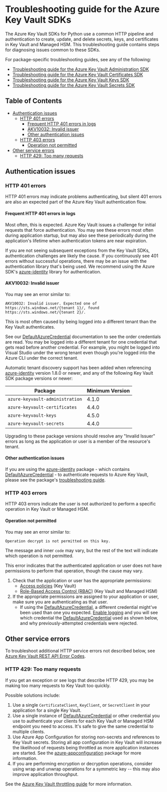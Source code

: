 # Troubleshooting guide for the Azure Key Vault SDKs

The Azure Key Vault SDKs for Python use a common HTTP pipeline and authentication to create, update, and delete secrets,
keys, and certificates in Key Vault and Managed HSM. This troubleshooting guide contains steps for diagnosing issues
common to these SDKs.

For package-specific troubleshooting guides, see any of the following:

* [Troubleshooting guide for the Azure Key Vault Administration SDK][kv_admin_troubleshooting]
* [Troubleshooting guide for the Azure Key Vault Certificates SDK][kv_certs_troubleshooting]
* [Troubleshooting guide for the Azure Key Vault Keys SDK][kv_keys_troubleshooting]
* [Troubleshooting guide for the Azure Key Vault Secrets SDK][kv_secrets_troubleshooting]

## Table of Contents

* [Authentication issues](#authentication-issues)
  * [HTTP 401 errors](#http-401-errors)
    * [Frequent HTTP 401 errors in logs](#frequent-http-401-errors-in-logs)
    * [AKV10032: Invalid issuer](#akv10032-invalid-issuer)
    * [Other authentication issues](#other-authentication-issues)
  * [HTTP 403 errors](#http-403-errors)
    * [Operation not permitted](#operation-not-permitted)
* [Other service errors](#other-service-errors)
  * [HTTP 429: Too many requests](#http-429-too-many-requests)

## Authentication issues

### HTTP 401 errors

HTTP 401 errors may indicate problems authenticating, but silent 401 errors are also an expected part of the Azure Key
Vault authentication flow.

#### Frequent HTTP 401 errors in logs

Most often, this is expected. Azure Key Vault issues a challenge for initial requests that force authentication. You may
see these errors most often during application startup, but may also see these periodically during the application's
lifetime when authentication tokens are near expiration.

If you are not seeing subsequent exceptions from the Key Vault SDKs, authentication challenges are likely the cause. If
you continuously see 401 errors without successful operations, there may be an issue with the authentication library
that's being used. We recommend using the Azure SDK's [azure-identity] library for authentication.

#### AKV10032: Invalid issuer

You may see an error similar to:

```text
AKV10032: Invalid issuer. Expected one of https://sts.windows.net/{tenant 1}/, found https://sts.windows.net/{tenant 2}/.
```

This is most often caused by being logged into a different tenant than the Key Vault authenticates.

See our [DefaultAzureCredential] documentation to see the order credentials are read. You may be logged into a different
tenant for one credential that gets read before another credential. For example, you might be logged into Visual Studio
under the wrong tenant even though you're logged into the Azure CLI under the correct tenant.

Automatic tenant discovery support has been added when referencing [azure-identity] version 1.8.0 or newer, and any of
the following Key Vault SDK package versions or newer:

Package | Minimum Version
--- | ---
`azure-keyvault-administration` | 4.1.0
`azure-keyvault-certificates` | 4.4.0
`azure-keyvault-keys` | 4.5.0
`azure-keyvault-secrets` | 4.4.0

Upgrading to these package versions should resolve any "Invalid Issuer" errors as long as the application or user is a
member of the resource's tenant.

#### Other authentication issues

If you are using the [azure-identity] package - which contains [DefaultAzureCredential] - to authenticate requests to
Azure Key Vault, please see the package's [troubleshooting guide][identity_troubleshooting].

### HTTP 403 errors

HTTP 403 errors indicate the user is not authorized to perform a specific operation in Key Vault or Managed HSM.

#### Operation not permitted

You may see an error similar to:

```text
Operation decrypt is not permitted on this key.
```

The message and inner `code` may vary, but the rest of the text will indicate which operation is not permitted.

This error indicates that the authenticated application or user does not have permissions to perform that operation,
though the cause may vary.

1. Check that the application or user has the appropriate permissions:
    * [Access policies][access_policies] (Key Vault)
    * [Role-Based Access Control (RBAC)][rbac] (Key Vault and Managed HSM)
2. If the appropriate permissions are assigned to your application or user, make sure you are authenticating as that
user.
    * If using the [DefaultAzureCredential], a different credential might've been used than one you expected.
    [Enable logging][identity_logging] and you will see which credential the [DefaultAzureCredential] used as shown
    below, and why previously-attempted credentials were rejected.

## Other service errors

To troubleshoot additional HTTP service errors not described below, see
[Azure Key Vault REST API Error Codes][kv_error_codes].

### HTTP 429: Too many requests

If you get an exception or see logs that describe HTTP 429, you may be making too many requests to Key Vault too
quickly.

Possible solutions include:

1. Use a single `CertificateClient`, `KeyClient`, or `SecretClient` in your application for a single Key Vault.
2. Use a single instance of [DefaultAzureCredential] or other credential you use to authenticate your clients for each
Key Vault or Managed HSM endpoint you need to access. It's safe to give the same credential to multiple clients.
3. Use Azure App Configuration for storing non-secrets and references to Key Vault secrets. Storing all app
configuration in Key Vault will increase the likelihood of requests being throttled as more application instances are
started. See the [azure-appconfiguration] package for more information.
4. If you are performing encryption or decryption operations, consider using wrap and unwrap operations for a symmetric
key -- this may also improve application throughput.

See the [Azure Key Vault throttling guide][throttling_guide] for more information.


[access_policies]: https://docs.microsoft.com/azure/key-vault/general/assign-access-policy
[azure-appconfiguration]: https://github.com/Azure/azure-sdk-for-python/blob/main/sdk/appconfiguration/azure-appconfiguration/README.md
[azure-identity]: https://github.com/Azure/azure-sdk-for-python/blob/main/sdk/identity/azure-identity/README.md

[DefaultAzureCredential]: https://github.com/Azure/azure-sdk-for-python/blob/main/sdk/identity/azure-identity/README.md#defaultazurecredential

[identity_logging]: https://github.com/Azure/azure-sdk-for-python/blob/main/sdk/identity/azure-identity/README.md#logging
[identity_troubleshooting]: https://github.com/Azure/azure-sdk-for-python/blob/main/sdk/identity/azure-identity/TROUBLESHOOTING.md

[kv_admin_troubleshooting]: https://github.com/Azure/azure-sdk-for-python/tree/main/sdk/keyvault/azure-keyvault-administration/TROUBLESHOOTING.md
[kv_certs_troubleshooting]: https://github.com/Azure/azure-sdk-for-python/tree/main/sdk/keyvault/azure-keyvault-certificates/TROUBLESHOOTING.md
[kv_error_codes]: https://docs.microsoft.com/azure/key-vault/general/rest-error-codes
[kv_keys_troubleshooting]: https://github.com/Azure/azure-sdk-for-python/tree/main/sdk/keyvault/azure-keyvault-keys/TROUBLESHOOTING.md
[kv_secrets_troubleshooting]: https://github.com/Azure/azure-sdk-for-python/tree/main/sdk/keyvault/azure-keyvault-secrets/TROUBLESHOOTING.md

[rbac]: https://docs.microsoft.com/azure/key-vault/general/rbac-guide

[throttling_guide]: https://docs.microsoft.com/azure/key-vault/general/overview-throttling
